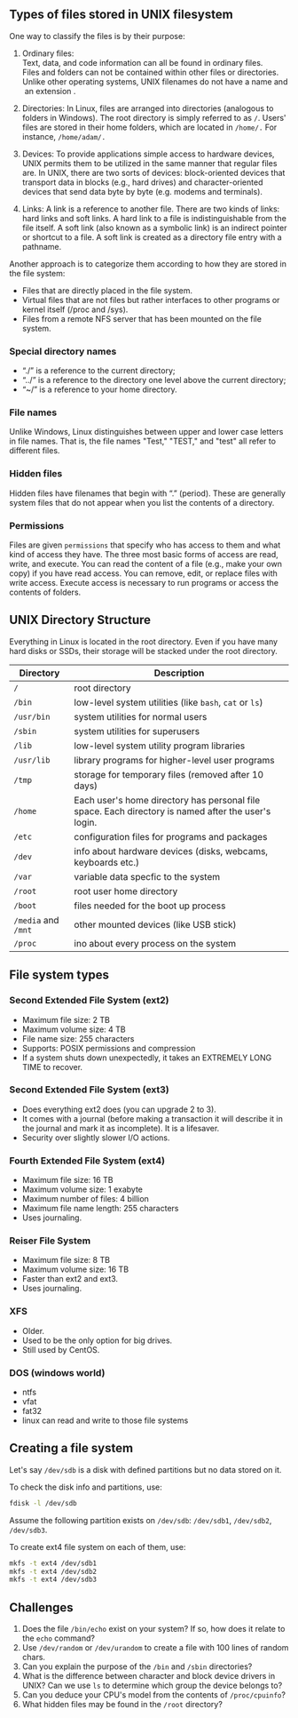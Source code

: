 ## Types of files stored in UNIX filesystem
  
One way to classify the files is by their purpose: 

1. Ordinary files: Text, data, and code information can all be found in ordinary files. 
  Files and folders can not be contained within other files or directories. 
  Unlike other operating systems, UNIX filenames do not have a name and an extension .

1. Directories: In Linux, files are arranged into directories (analogous to folders in Windows). 
  The root directory is simply referred to as `/`.
  Users' files are stored in their home folders, which are located in `/home/.` For instance, `/home/adam/.`

1. Devices: To provide applications simple access to hardware devices, UNIX permits them to be utilized in the same manner that regular files are. In UNIX, there are two sorts of devices: block-oriented devices that transport data in blocks (e.g., hard drives) and character-oriented devices that send data byte by byte (e.g. modems and terminals).

1. Links: A link is a reference to another file. There are two kinds of links: hard links and soft links. A hard link to a file is indistinguishable from the file itself. A soft link (also known as a symbolic link) is an indirect pointer or shortcut to a file. A soft link is created as a directory file entry with a pathname.

Another approach is to categorize them according to how they are stored in the file system: 

* Files that are directly placed in the file system.
* Virtual files that are not files but rather interfaces to other programs or kernel itself (/proc and /sys).
* Files from a remote NFS server that has been mounted on the file system. 

### Special directory names 

* “./” is a reference to the current directory;
* “../” is a reference  to the directory one level above the current directory; 
* “~/” is a reference  to your home directory.

### File names 
Unlike Windows, Linux distinguishes between upper and lower case letters in file names.
That is, the file names "Test," "TEST," and "test" all refer to different files. 

### Hidden files 
Hidden files have filenames that begin with “.” (period). 
These are generally system files that do not appear when you list the contents of a directory. 

### Permissions
Files are given `permissions` that specify who has access to them and what kind of access they have.
The three most basic forms of access are read, write, and execute. 
You can read the content of a file (e.g., make your own copy) if you have read access. 
You can remove, edit, or replace files with write access.
Execute access is necessary to run programs or access the contents of folders.

## UNIX Directory Structure

Everything in Linux is located in the root directory. Even if you have many hard disks or SSDs, their storage will be stacked under the root directory. 

| Directory | Description |
| --- | --- |
| `/` | root directory |
| `/bin` | low-level system utilities (like `bash`, `cat` or `ls`) |
| `/usr/bin` | system utilities for normal users |
| `/sbin` | system utilities for superusers |
| `/lib` | low-level system utility program libraries |
| `/usr/lib` | library programs for higher-level user programs |
| `/tmp` | storage for temporary files (removed after 10 days) |
| `/home` | Each user's home directory has personal file space. Each directory is named after the user's login. |
| `/etc` | configuration files for programs and packages |
| `/dev` | info about hardware devices (disks, webcams, keyboards etc.) |
| `/var` | variable data specfic to the system |
| `/root` | root user home directory |
| `/boot` | files needed for the boot up process |
| `/media` and `/mnt` | other mounted devices (like USB stick) |
| `/proc` | ino about every process on the system |

## File system types

### Second Extended File System (ext2)

* Maximum file size: 2 TB
* Maximum volume size: 4 TB
* File name size: 255 characters
* Supports: POSIX permissions and compression
* If a system shuts down unexpectedly, it takes an EXTREMELY LONG TIME to recover.

### Second Extended File System (ext3)

* Does everything ext2 does (you can upgrade 2 to 3).
* It comes with a journal (before making a transaction it will describe it in the journal and mark it as incomplete). It is a lifesaver.
* Security over slightly slower I/O actions.

### Fourth Extended File System (ext4)

* Maximum file size: 16 TB
* Maximum volume size: 1 exabyte
* Maximum number of files: 4 billion
* Maximum file name length: 255 characters
* Uses journaling.

### Reiser File System 

* Maximum file size: 8 TB
* Maximum volume size: 16 TB
* Faster than ext2 and ext3.
* Uses journaling.

### XFS

* Older.
* Used to be the only option for big drives.
* Still used by CentOS.

### DOS (windows world)

* ntfs
* vfat
* fat32
* linux can read and write to those file systems

## Creating a file system
Let's say `/dev/sdb` is a disk  with defined partitions but no data stored on it.

To check the disk info and partitions, use:

```bash
fdisk -l /dev/sdb 
```

Assume the following partition exists on `/dev/sdb`: `/dev/sdb1`, `/dev/sdb2`, `/dev/sdb3`.

To create ext4 file system on each of them, use:

```bash
mkfs -t ext4 /dev/sdb1
mkfs -t ext4 /dev/sdb2
mkfs -t ext4 /dev/sdb3
```

## Challenges

1. Does the file `/bin/echo` exist on your system? If so, how does it relate to the `echo` command?
1. Use `/dev/random` or `/dev/urandom` to create a file with 100 lines of random chars.
1. Can you explain the purpose of the `/bin` and `/sbin` directories? 
1. What is the difference between character and block device drivers in UNIX? Can we use `ls`  to determine which group the device belongs to?
1. Can you deduce your CPU's model from the contents of `/proc/cpuinfo`? 
1. What hidden files may be found in the `/root` directory? 
